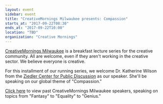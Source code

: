```yaml
---
layout: event
sidebar: event
title: "CreativeMornings Milwaukee presents: Compassion"
starts_at: "2017-09-22T08:30"
ends_at: "2017-09-22T10:00"
location: "TBD"
organization: "Creative Mornings"
---
```


[CreativeMornings Milwaukee](https://creativemornings.com/cities/mke) is a breakfast lecture series for the creative community. All are welcome, even if they aren't working in the creative sector. We believe everyone is creative. 

For this installment of our running series, we welcome Dr. Katherine Wilson from the [Ziedler Center for Public Discussion](https://www.zeidlercenter.org) as our speaker. She'll be speaking on our global theme of "Compassion."

[Click here](https://creativemornings.com/cities/mke) to view past CreativeMornings Milwaukee speakers, speaking on topics from "Fantasy" to "Equality" to "Genius."
